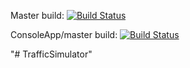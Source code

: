 Master build:
[![Build Status](https://travis-ci.com/Quisy/TrafficSimulator.svg?branch=master)](https://travis-ci.com/Quisy/TrafficSimulator)

ConsoleApp/master build:
[![Build Status](https://travis-ci.com/Quisy/TrafficSimulator.svg?branch=ConsoleApp%2Fmaster)](https://travis-ci.com/Quisy/TrafficSimulator)

"# TrafficSimulator" 
